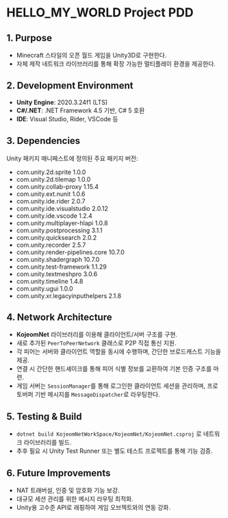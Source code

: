 # HELLO_MY_WORLD Project PDD

## 1. Purpose
- Minecraft 스타일의 오픈 월드 게임을 Unity3D로 구현한다.
- 자체 제작 네트워크 라이브러리를 통해 확장 가능한 멀티플레이 환경을 제공한다.

## 2. Development Environment
- **Unity Engine**: 2020.3.24f1 (LTS)
- **C#/.NET**: .NET Framework 4.5 기반, C# 5 호환
- **IDE**: Visual Studio, Rider, VSCode 등

## 3. Dependencies
Unity 패키지 매니페스트에 정의된 주요 패키지 버전:
- com.unity.2d.sprite 1.0.0
- com.unity.2d.tilemap 1.0.0
- com.unity.collab-proxy 1.15.4
- com.unity.ext.nunit 1.0.6
- com.unity.ide.rider 2.0.7
- com.unity.ide.visualstudio 2.0.12
- com.unity.ide.vscode 1.2.4
- com.unity.multiplayer-hlapi 1.0.8
- com.unity.postprocessing 3.1.1
- com.unity.quicksearch 2.0.2
- com.unity.recorder 2.5.7
- com.unity.render-pipelines.core 10.7.0
- com.unity.shadergraph 10.7.0
- com.unity.test-framework 1.1.29
- com.unity.textmeshpro 3.0.6
- com.unity.timeline 1.4.8
- com.unity.ugui 1.0.0
- com.unity.xr.legacyinputhelpers 2.1.8

## 4. Network Architecture
- **KojeomNet** 라이브러리를 이용해 클라이언트/서버 구조를 구현.
- 새로 추가된 `PeerToPeerNetwork` 클래스로 P2P 직접 통신 지원.
- 각 피어는 서버와 클라이언트 역할을 동시에 수행하며, 간단한 브로드캐스트 기능을 제공.
- 연결 시 간단한 핸드셰이크를 통해 피어 식별 정보를 교환하여 기본 인증 구조를 마련.
- 게임 서버는 `SessionManager`를 통해 로그인한 클라이언트 세션을 관리하며, 프로토버퍼 기반 메시지를 `MessageDispatcher`로 라우팅한다.

## 5. Testing & Build
- `dotnet build KojeomNetWorkSpace/KojeomNet/KojeomNet.csproj` 로 네트워크 라이브러리를 빌드.
- 추후 필요 시 Unity Test Runner 또는 별도 테스트 프로젝트를 통해 기능 검증.

## 6. Future Improvements
- NAT 트래버설, 인증 및 암호화 기능 보강.
- 대규모 세션 관리를 위한 메시지 라우팅 최적화.
- Unity용 고수준 API로 래핑하여 게임 오브젝트와의 연동 강화.
